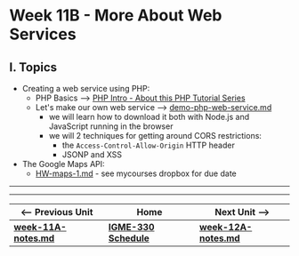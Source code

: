 # Week 11B - More About Web Services

## I. Topics
- Creating a web service using PHP:
  - PHP Basics --> [PHP Intro - About this PHP Tutorial Series](https://github.com/tonethar/IGME-230-Master/blob/master/notes/php-0.md)
  - Let's make our own  web service --> [demo-php-web-service.md](https://github.com/tonethar/IGME-330-Master/blob/master/notes/demo-php-web-service.md)
    - we will learn how to download it both with Node.js and JavaScript running in the browser
    - we will 2 techniques for getting around CORS restrictions:
      - the `Access-Control-Allow-Origin` HTTP header
      - JSONP and XSS
- The Google Maps API:
  - [HW-maps-1.md](https://github.com/tonethar/IGME-330-Master/blob/master/notes/HW-maps-1.md) - see mycourses dropbox for due date

<hr><hr>

| <-- Previous Unit | Home | Next Unit -->
| --- | --- | --- 
| [**week-11A-notes.md**](week-11A-notes.md)     |  [**IGME-330 Schedule**](../schedule.md) | [**week-12A-notes.md**](week-12A-notes.md)
